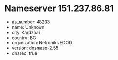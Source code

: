 # Nameserver 151.237.86.81

* as_number: 48233
* name: Unknown
* city: Kardzhali
* country: BG
* organization: Netroniks EOOD
* version: dnsmasq-2.55
* dnssec: true
